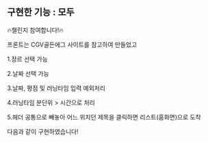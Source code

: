 ## 구현한 기능 : 모두


🔥챌린지 참여합니다!🔥

프론트는 CGV골든에그 사이트를 참고하여 만들었고

1.장르 선택 가능

2.날짜 선택 가능

3.날짜, 평점 및 러닝타임 입력 예외처리

4.러닝타임 분단위 > 시간으로 처리

5.헤더 공통으로 빼놓아 어느 위치던 제목을 클릭하면 리스트(홈화면)으로 도착

다음과 같이 구현하였습니다!
